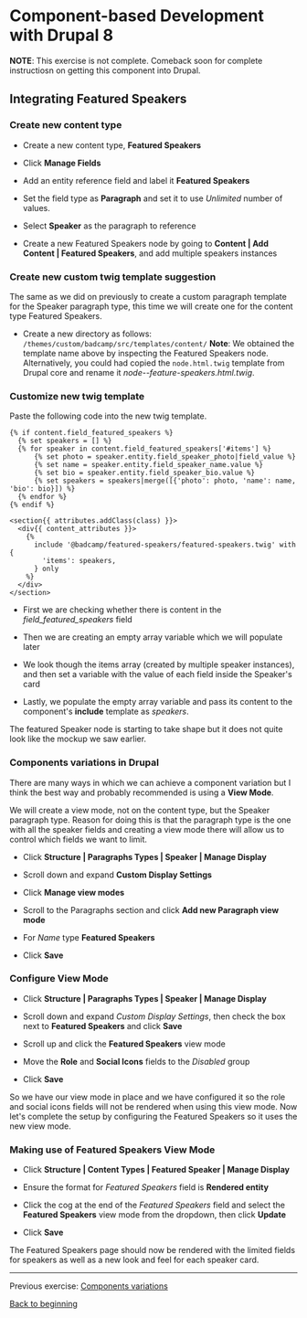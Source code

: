 # Component-based Development with Drupal 8

**NOTE**:  This exercise is not complete.  Comeback soon for complete instructiosn on getting this component into Drupal.


## Integrating Featured Speakers

### Create new content type

* Create a new content type, **Featured Speakers**

* Click **Manage Fields**

* Add an entity reference field and label it **Featured Speakers**

* Set the field type as **Paragraph** and set it to use _Unlimited_ number of values.

* Select **Speaker** as the paragraph to reference

* Create a new Featured Speakers node by going to **Content | Add Content | Featured Speakers**, and add multiple speakers instances


### Create new custom twig template suggestion

The same as we did on previously to create a custom paragraph template for the Speaker paragraph type, this time we will create one for the content type Featured Speakers.

* Create a new directory as follows: `/themes/custom/badcamp/src/templates/content/`
**Note**:  We obtained the template name above by inspecting the Featured Speakers node.  Alternatively, you could had copied the `node.html.twig` template from Drupal core and rename it _node--feature-speakers.html.twig_.


### Customize new twig template

Paste the following code into the new twig template.
```
{% if content.field_featured_speakers %}
  {% set speakers = [] %}
  {% for speaker in content.field_featured_speakers['#items'] %}
      {% set photo = speaker.entity.field_speaker_photo|field_value %}
      {% set name = speaker.entity.field_speaker_name.value %}
      {% set bio = speaker.entity.field_speaker_bio.value %}
      {% set speakers = speakers|merge([{'photo': photo, 'name': name, 'bio': bio}]) %}
  {% endfor %}
{% endif %}

<section{{ attributes.addClass(class) }}>
  <div{{ content_attributes }}>
    {%
      include '@badcamp/featured-speakers/featured-speakers.twig' with {
        'items': speakers,
      } only
    %}
  </div>
</section>
```

* First we are checking whether there is content in the _field_featured_speakers_ field

* Then we are creating an empty array variable which we will populate later

* We look though the items array (created by multiple speaker instances), and then set a variable with the value of each field inside the Speaker's card

* Lastly, we populate the empty array variable and pass its content to the component's **include** template as _speakers_.

The featured Speaker node is starting to take shape but it does not quite look like the mockup we saw earlier.

### Components variations in Drupal

There are many ways in which we can achieve a component variation but I think the best way and probably recommended is using a **View Mode**.

We will create a view mode, not on the content type, but the Speaker paragraph type.  Reason for doing this is that the paragraph type is the one with all the speaker fields and creating a view mode there will allow us to control which fields we want to limit.

* Click **Structure | Paragraphs Types | Speaker | Manage Display**

* Scroll down and expand **Custom Display Settings**

* Click **Manage view modes**

* Scroll to the Paragraphs section and click **Add new Paragraph view mode**

* For _Name_ type **Featured Speakers**

* Click **Save**


### Configure View Mode

* Click **Structure | Paragraphs Types | Speaker | Manage Display**

* Scroll down and expand _Custom Display Settings_, then check the box next to **Featured Speakers** and click **Save**

* Scroll up and click the **Featured Speakers** view mode

* Move the **Role** and **Social Icons** fields to the _Disabled_ group

* Click **Save**

So we have our view mode in place and we have configured it so the role and social icons fields will not be rendered when using this view mode.  Now let's complete the setup by configuring the Featured Speakers so it uses the new view mode.

### Making use of Featured Speakers View Mode

* Click **Structure | Content Types | Featured Speaker | Manage Display**

* Ensure the format for _Featured Speakers_ field is **Rendered entity**

* Click the cog at the end of the _Featured Speakers_ field and select the **Featured Speakers** view mode from the dropdown, then click **Update**

* Click **Save**


The Featured Speakers page should now be rendered with the limited fields for speakers as well as a new look and feel for each speaker card.


---

Previous exercise:  [Components variations](7-components-variations.md)

[Back to beginning](../README.md)
